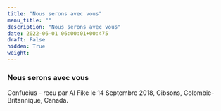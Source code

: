 ```yaml
---
title: "Nous serons avec vous"
menu_title: ""
description: "Nous serons avec vous"
date: 2022-06-01 06:00:01+00:475
draft: False
hidden: True
weight:
---
```

### Nous serons avec vous

Confucius - reçu par Al Fike le 14 Septembre 2018, Gibsons, Colombie-Britannique, Canada.



